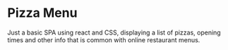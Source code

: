 # Pizza Menu

Just a basic SPA using react and CSS, displaying a list of pizzas, opening times and other info
that is common with online restaurant menus.

